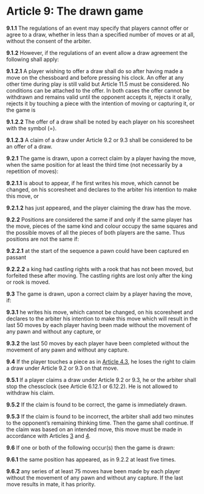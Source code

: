 Article 9: The drawn game
=========================

**9.1.1** The regulations of an event may specify that players cannot offer or agree to a draw, whether in less than a specified number of moves or at all, without the consent of the arbiter.

**9.1.2** However, if the regulations of an event allow a draw agreement the following shall apply:

**9.1.2.1** A player wishing to offer a draw shall do so after having made a move on the chessboard and before pressing his clock. An offer at any other time during play is still valid but Article 11.5 must be considered. No conditions can be attached to the offer. In both cases the offer cannot be withdrawn and remains valid until the opponent accepts it, rejects it orally, rejects it by touching a piece with the intention of moving or capturing it, or the game is

**9.1.2.2** The offer of a draw shall be noted by each player on his scoresheet with the symbol (=).

**9.1.2.3** A claim of a draw under Article 9.2 or 9.3 shall be considered to be an offer of a draw.

**9.2.1** The game is drawn, upon a correct claim by a player having the move, when the same position for at least the third time (not necessarily by a repetition of moves):

**9.2.1.1** is about to appear, if he first writes his move, which cannot be changed, on his scoresheet and declares to the arbiter his intention to make this move, or

**9.2.1.2** has just appeared, and the player claiming the draw has the move.

**9.2.2** Positions are considered the same if and only if the same player has the move, pieces of the same kind and colour occupy the same squares and the possible moves of all the pieces of both players are the same. Thus positions are not the same if:

**9.2.2.1** at the start of the sequence a pawn could have been captured en passant

**9.2.2.2** a king had castling rights with a rook that has not been moved, but forfeited these after moving. The castling rights are lost only after the king or rook is moved.

**9.3** The game is drawn, upon a correct claim by a player having the move, if:

**9.3.1** he writes his move, which cannot be changed, on his scoresheet and declares to the arbiter his intention to make this move which will result in the last 50 moves by each player having been made without the movement of any pawn and without any capture, or

**9.3.2** the last 50 moves by each player have been completed without the movement of any pawn and without any capture.

**9.4** If the player touches a piece as in [Article 4.3](./article4#4.3), he loses the right to claim a draw under Article 9.2 or 9.3 on that move.

**9.5.1** If a player claims a draw under Article 9.2 or 9.3, he or the arbiter shall stop the chessclock (see Article 6.12.1 or 6.12.2). He is not allowed to withdraw his claim.

**9.5.2** If the claim is found to be correct, the game is immediately drawn.

**9.5.3** If the claim is found to be incorrect, the arbiter shall add two minutes to the opponent’s remaining thinking time. Then the game shall continue. If the claim was based on an intended move, this move must be made in accordance with Articles [3](./article3) and [4](../../rules/article4).

**9.6** If one or both of the following occur(s) then the game is drawn:

**9.6.1** the same position has appeared, as in 9.2.2 at least five times.

**9.6.2** any series of at least 75 moves have been made by each player without the movement of any pawn and without any capture. If the last move results in mate, it has priority.
